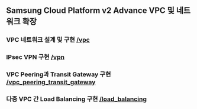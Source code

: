## Samsung Cloud Platform v2 Advance VPC 및 네트워크 확장

### VPC 네트워크 설계 및 구현 [/vpc](./vpc)

### IPsec VPN 구현 [/vpn](./vpn)

### VPC Peering과 Transit Gateway 구현 [/vpc_peering_transit_gateway](./vpc_peering_transit_gateway)

### 다중 VPC 간 Load Balancing 구현 [/load_balancing](./load_balancing)
